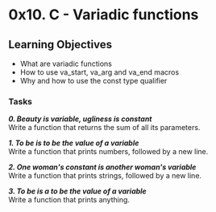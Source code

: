 # 0x10. C - Variadic functions

## Learning Objectives


- What are variadic functions
- How to use va_start, va_arg and va_end macros
- Why and how to use the const type qualifier  

### Tasks

_**0. Beauty is variable, ugliness is constant**_  
Write a function that returns the sum of all its parameters.  

_**1. To be is to be the value of a variable**_  
Write a function that prints numbers, followed by a new line.  

_**2. One woman's constant is another woman's variable**_  
Write a function that prints strings, followed by a new line.  

_**3. To be is a to be the value of a variable**_  
Write a function that prints anything.  

